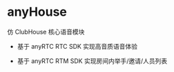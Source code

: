 # anyHouse

仿 ClubHouse 核心语音模块

- 基于 anyRTC RTC SDK 实现高音质语音体验

- 基于 anyRTC RTM SDK 实现房间内举手/邀请/人员列表

  

